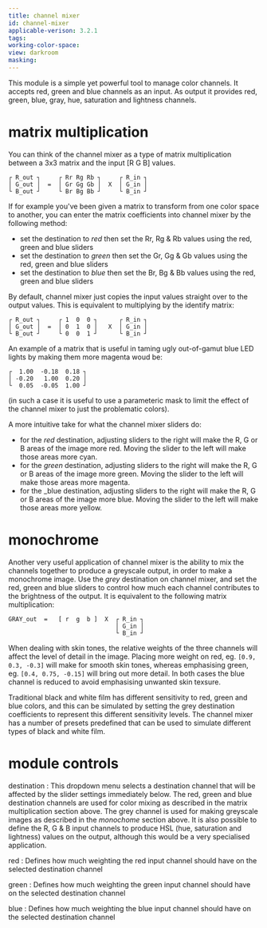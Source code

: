```yaml
---
title: channel mixer
id: channel-mixer
applicable-verison: 3.2.1
tags: 
working-color-space:  
view: darkroom
masking: 
---
```


This module is a simple yet powerful tool to manage color channels.  It accepts red, green and blue channels as an input.  As output it provides red, green, blue, gray, hue, saturation and lightness channels.

# matrix multiplication
You can think of the channel mixer as a type of matrix multiplication between a 3x3 matrix and the input [R G B] values.

```
┌ R_out ┐     ┌ Rr Rg Rb ┐     ┌ R_in ┐
│ G_out │  =  │ Gr Gg Gb │  X  │ G_in │
└ B_out ┘     └ Br Bg Bb ┘     └ B_in ┘
```

If for example you've been given a matrix to transform from one color space to another, you can enter the matrix coefficients into channel mixer by the following method:
- set the destination to _red_ then set the Rr, Rg & Rb values using the red, green and blue sliders
- set the destination to _green_ then set the Gr, Gg & Gb values using the red, green and blue sliders 
- set the destination to _blue_ then set the Br, Bg & Bb values using the red, green and blue sliders 

By default, channel mixer just copies the input values straight over to the output values. This is equivalent to multiplying by the identify matrix:

```
┌ R_out ┐     ┌ 1  0  0 ┐      ┌ R_in ┐
│ G_out │  =  │ 0  1  0 │   X  │ G_in │
└ B_out ┘     └ 0  0  1 ┘      └ B_in ┘
```

An example of a matrix that is useful in taming ugly out-of-gamut blue LED lights by making them more magenta woud be:

```
┌  1.00  -0.18  0.18 ┐ 
│ -0.20   1.00  0.20 │
└  0.05  -0.05  1.00 ┘ 
```

(in such a case it is useful to use a parameteric mask to limit the effect of the channel mixer to just the problematic colors).

A more intuitive take for what the channel mixer sliders do:
- for the _red_ destination, adjusting sliders to the right will make the R, G or B areas of the image more red. Moving the slider to the left will make those areas more cyan.
- for the _green_ destination, adjusting sliders to the right will make the R, G or B areas of the image more green. Moving the slider to the left will make those areas more magenta.
- for the _blue destination, adjusting sliders to the right will make the R, G or B areas of the image more blue. Moving the slider to the left will make those areas more yellow.


# monochrome

Another very useful application of channel mixer is the ability to mix the channels together to produce a greyscale output, in order to make a monochrome image. Use the _grey_ destination on channel mixer, and set the red, green and blue sliders to control how much each channel contributes to the brightness of the output. It is equivalent to the following matrix multiplication:
```
GRAY_out  =   [ r  g  b ]  X  ┌ R_in ┐
                              │ G_in │
                              └ B_in ┘
```

When dealing with skin tones, the relative weights of the three channels will affect the level of detail in the image. Placing more weight on red, eg. `[0.9, 0.3, -0.3]` will make for smooth skin tones, whereas emphasising green, eg. `[0.4, 0.75, -0.15]` will bring out more detail. In both cases the blue channel is reduced to avoid emphasising unwanted skin texsure.

Traditional black and white film has different sensitivity to red, green and blue colors, and this can be simulated by setting the grey destination coefficients to represent this different sensitivity levels. The channel mixer has a number of presets predefined that can be used to simulate different types of black and white film.

# module controls

destination
: This dropdown menu selects a destination channel that will be affected by the slider settings immediately below. The red, green and blue destination channels are used for color mixing as described in the matrix multiplication section above. The grey channel is used for making greyscale images as described in the _monochome_ section above. It is also possible to define the R, G & B input channels to produce HSL (hue, saturation and lightness) values on the output, although this would be a very specialised application.

red
: Defines how much weighting the red input channel should have on the selected destination channel

green
: Defines how much weighting the green input channel should have on the selected destination channel

blue
: Defines how much weighting the blue input channel should have on the selected destination channel

